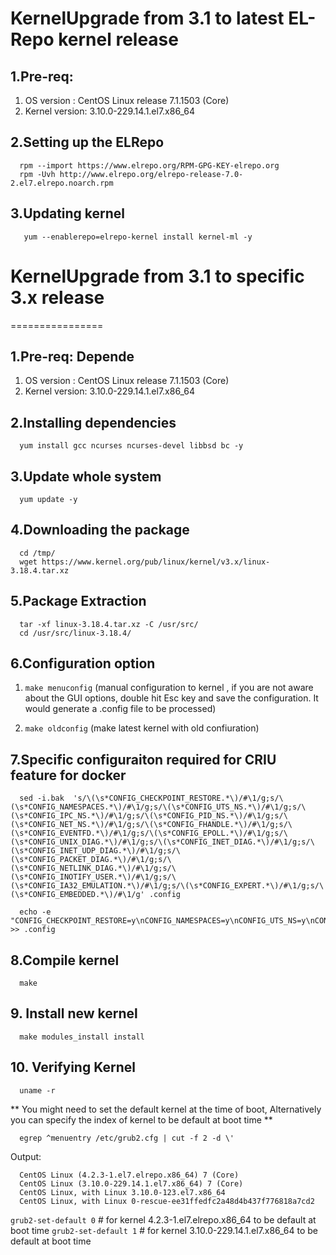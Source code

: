 # KernelUpgrade from 3.1 to latest EL-Repo kernel release 

## 1.Pre-req: 
  1.  OS version : CentOS Linux release 7.1.1503 (Core)
  2.  Kernel version: 3.10.0-229.14.1.el7.x86_64

## 2.Setting up the ELRepo
      rpm --import https://www.elrepo.org/RPM-GPG-KEY-elrepo.org
      rpm -Uvh http://www.elrepo.org/elrepo-release-7.0-2.el7.elrepo.noarch.rpm

## 3.Updating kernel
       yum --enablerepo=elrepo-kernel install kernel-ml -y

# KernelUpgrade from 3.1 to specific 3.x release 
================
## 1.Pre-req: Depende
  1.  OS version : CentOS Linux release 7.1.1503 (Core)
  2.  Kernel version: 3.10.0-229.14.1.el7.x86_64

## 2.Installing dependencies
      yum install gcc ncurses ncurses-devel libbsd bc -y

## 3.Update whole system
      yum update -y

## 4.Downloading the package
      cd /tmp/
      wget https://www.kernel.org/pub/linux/kernel/v3.x/linux-3.18.4.tar.xz
## 5.Package Extraction
      tar -xf linux-3.18.4.tar.xz -C /usr/src/
      cd /usr/src/linux-3.18.4/

## 6.Configuration option
  1. `make menuconfig` 
    (manual configuration to kernel , if you are not aware about the GUI options, double hit Esc key and save the configuration. It would generate a .config file to be processed)

  2. `make oldconfig` 
    (make latest kernel with old confiuration)

## 7.Specific configuraiton required for CRIU feature for docker

      sed -i.bak  's/\(\s*CONFIG_CHECKPOINT_RESTORE.*\)/#\1/g;s/\(\s*CONFIG_NAMESPACES.*\)/#\1/g;s/\(\s*CONFIG_UTS_NS.*\)/#\1/g;s/\(\s*CONFIG_IPC_NS.*\)/#\1/g;s/\(\s*CONFIG_PID_NS.*\)/#\1/g;s/\(\s*CONFIG_NET_NS.*\)/#\1/g;s/\(\s*CONFIG_FHANDLE.*\)/#\1/g;s/\(\s*CONFIG_EVENTFD.*\)/#\1/g;s/\(\s*CONFIG_EPOLL.*\)/#\1/g;s/\(\s*CONFIG_UNIX_DIAG.*\)/#\1/g;s/\(\s*CONFIG_INET_DIAG.*\)/#\1/g;s/\(\s*CONFIG_INET_UDP_DIAG.*\)/#\1/g;s/\(\s*CONFIG_PACKET_DIAG.*\)/#\1/g;s/\(\s*CONFIG_NETLINK_DIAG.*\)/#\1/g;s/\(\s*CONFIG_INOTIFY_USER.*\)/#\1/g;s/\(\s*CONFIG_IA32_EMULATION.*\)/#\1/g;s/\(\s*CONFIG_EXPERT.*\)/#\1/g;s/\(\s*CONFIG_EMBEDDED.*\)/#\1/g' .config
      
      echo -e  "CONFIG_CHECKPOINT_RESTORE=y\nCONFIG_NAMESPACES=y\nCONFIG_UTS_NS=y\nCONFIG_IPC_NS=y\nCONFIG_PID_NS=y\nCONFIG_NET_NS=y\nCONFIG_FHANDLE=y\nCONFIG_EVENTFD=y\nCONFIG_EPOLL=y\nCONFIG_UNIX_DIAG=y\nCONFIG_INET_DIAG=y\nCONFIG_INET_UDP_DIAG=y\nCONFIG_PACKET_DIAG=y\nCONFIG_NETLINK_DIAG=y\nCONFIG_INOTIFY_USER=y\nCONFIG_IA32_EMULATION=y\nCONFIG_EXPERT=y\nCONFIG_EMBEDDED=y" >> .config
      
      
## 8.Compile kernel
      make

## 9. Install new kernel
      make modules_install install
      
## 10. Verifying Kernel
      uname -r
      
** You might need to set the default kernel at the time of boot, Alternatively you can specify the index of kernel to be default at boot time **

      egrep ^menuentry /etc/grub2.cfg | cut -f 2 -d \'

Output: 

      CentOS Linux (4.2.3-1.el7.elrepo.x86_64) 7 (Core)
      CentOS Linux (3.10.0-229.14.1.el7.x86_64) 7 (Core)
      CentOS Linux, with Linux 3.10.0-123.el7.x86_64
      CentOS Linux, with Linux 0-rescue-ee31ffedfc2a48d4b437f776818a7cd2

`grub2-set-default 0` # for kernel 4.2.3-1.el7.elrepo.x86_64 to be default at boot time
`grub2-set-default 1` # for kernel 3.10.0-229.14.1.el7.x86_64 to be default at boot time
